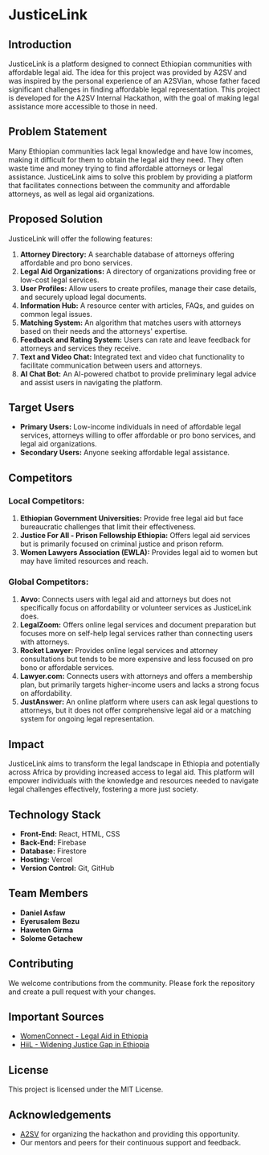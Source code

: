 # JusticeLink

## Introduction
JusticeLink is a platform designed to connect Ethiopian communities with affordable legal aid. The idea for this project was provided by A2SV and was inspired by the personal experience of an A2SVian, whose father faced significant challenges in finding affordable legal representation. This project is developed for the A2SV Internal Hackathon, with the goal of making legal assistance more accessible to those in need.

## Problem Statement
Many Ethiopian communities lack legal knowledge and have low incomes, making it difficult for them to obtain the legal aid they need. They often waste time and money trying to find affordable attorneys or legal assistance. JusticeLink aims to solve this problem by providing a platform that facilitates connections between the community and affordable attorneys, as well as legal aid organizations.

## Proposed Solution
JusticeLink will offer the following features:
1. **Attorney Directory:** A searchable database of attorneys offering affordable and pro bono services.
2. **Legal Aid Organizations:** A directory of organizations providing free or low-cost legal services.
3. **User Profiles:** Allow users to create profiles, manage their case details, and securely upload legal documents.
4. **Information Hub:** A resource center with articles, FAQs, and guides on common legal issues.
5. **Matching System:** An algorithm that matches users with attorneys based on their needs and the attorneys' expertise.
6. **Feedback and Rating System:** Users can rate and leave feedback for attorneys and services they receive.
7. **Text and Video Chat:** Integrated text and video chat functionality to facilitate communication between users and attorneys.
8. **AI Chat Bot:** An AI-powered chatbot to provide preliminary legal advice and assist users in navigating the platform.

## Target Users
- **Primary Users:** Low-income individuals in need of affordable legal services, attorneys willing to offer affordable or pro bono services, and legal aid organizations.
- **Secondary Users:** Anyone seeking affordable legal assistance.

## Competitors
### Local Competitors:
1. **Ethiopian Government Universities:** Provide free legal aid but face bureaucratic challenges that limit their effectiveness.
2. **Justice For All - Prison Fellowship Ethiopia:** Offers legal aid services but is primarily focused on criminal justice and prison reform.
3. **Women Lawyers Association (EWLA):** Provides legal aid to women but may have limited resources and reach.

### Global Competitors:
1. **Avvo:** Connects users with legal aid and attorneys but does not specifically focus on affordability or volunteer services as JusticeLink does.
2. **LegalZoom:** Offers online legal services and document preparation but focuses more on self-help legal services rather than connecting users with attorneys.
3. **Rocket Lawyer:** Provides online legal services and attorney consultations but tends to be more expensive and less focused on pro bono or affordable services.
4. **Lawyer.com:** Connects users with attorneys and offers a membership plan, but primarily targets higher-income users and lacks a strong focus on affordability.
5. **JustAnswer:** An online platform where users can ask legal questions to attorneys, but it does not offer comprehensive legal aid or a matching system for ongoing legal representation.

## Impact
JusticeLink aims to transform the legal landscape in Ethiopia and potentially across Africa by providing increased access to legal aid. This platform will empower individuals with the knowledge and resources needed to navigate legal challenges effectively, fostering a more just society.

## Technology Stack
- **Front-End:** React, HTML, CSS
- **Back-End:** Firebase
- **Database:** Firestore
- **Hosting:** Vercel
- **Version Control:** Git, GitHub

## Team Members
- **Daniel Asfaw**
- **Eyerusalem Bezu**
- **Haweten Girma**
- **Solome Getachew**

## Contributing
We welcome contributions from the community. Please fork the repository and create a pull request with your changes.

## Important Sources
- [WomenConnect - Legal Aid in Ethiopia](https://www.womenconnect.org/web/ethiopia/legal-aid#:~:text=In%20general%2C%20the%20Ethiopian%20government,General%2FRegional%20Justice%20Bureaus)
- [HiiL - Widening Justice Gap in Ethiopia](https://www.hiil.org/news/press-release-widening-justice-gap-in-ethiopia-requires-bold-actions-and-innovation-to-boost-access-to-justice/)


## License
This project is licensed under the MIT License.

## Acknowledgements
- [A2SV](https://www.a2sv.org) for organizing the hackathon and providing this opportunity.
- Our mentors and peers for their continuous support and feedback.
